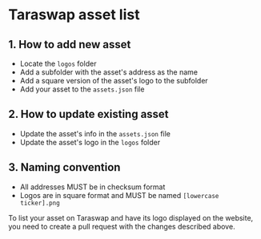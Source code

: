 # Taraswap asset list

## 1. How to add new asset

- Locate the `logos` folder
- Add a subfolder with the asset's address as the name
- Add a square version of the asset's logo to the subfolder
- Add your asset to the `assets.json` file

## 2. How to update existing asset

- Update the asset's info in the `assets.json` file
- Update the asset's logo in the `logos` folder

## 3. Naming convention

- All addresses MUST be in checksum format
- Logos are in square format and MUST be named `[lowercase ticker].png`

To list your asset on Taraswap and have its logo displayed on the website, you need to create a pull request with the changes described above.
